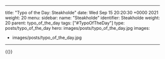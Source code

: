 
---
title: "Typo of the Day: Steakholde"
date: Wed Sep 15 20:20:30 +0000 2021
weight: 20
menu:
  sidebar:
    name: "Steakholde"
    identifier: Steakholde
    weight: 20
    parent: typo_of_the_day
tags: ["#TypoOfTheDay"]
type: posts/typo_of_the_day
hero: images/posts/typo_of_the_day.jpg
images:
- images/posts/typo_of_the_day.jpg
---


{{<x user="mariatta" id="1438236301556260872">}}

